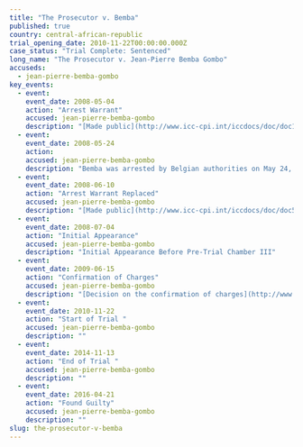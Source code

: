```yaml
---
title: "The Prosecutor v. Bemba"
published: true
country: central-african-republic
trial_opening_date: 2010-11-22T00:00:00.000Z
case_status: "Trial Complete: Sentenced"
long_name: "The Prosecutor v. Jean-Pierre Bemba Gombo"
accuseds:
  - jean-pierre-bemba-gombo
key_events:
  - event:
    event_date: 2008-05-04
    action: "Arrest Warrant"
    accused: jean-pierre-bemba-gombo
    description: "[Made public](http://www.icc-cpi.int/iccdocs/doc/doc1694691.pdf)"
  - event:
    event_date: 2008-05-24
    action:
    accused: jean-pierre-bemba-gombo
    description: "Bemba was arrested by Belgian authorities on May 24, 2008 and transferred to ICC custody thereafter. Charges were confirmed against him on June 15, 2009 by Pre-Trial Chamber II. His trial ended on November 13, 2014, and a trial judgment is forthcoming."
  - event:
    event_date: 2008-06-10
    action: "Arrest Warrant Replaced"
    accused: jean-pierre-bemba-gombo
    description: "[Made public](http://www.icc-cpi.int/iccdocs/doc/doc535163.pdf)"
  - event:
    event_date: 2008-07-04
    action: "Initial Appearance"
    accused: jean-pierre-bemba-gombo
    description: "Initial Appearance Before Pre-Trial Chamber III"
  - event:
    event_date: 2009-06-15
    action: "Confirmation of Charges"
    accused: jean-pierre-bemba-gombo
    description: "[Decision on the confirmation of charges](http://www.icc-cpi.int/iccdocs/doc/doc699541.pdf)"
  - event:
    event_date: 2010-11-22
    action: "Start of Trial "
    accused: jean-pierre-bemba-gombo
    description: ""
  - event:
    event_date: 2014-11-13
    action: "End of Trial "
    accused: jean-pierre-bemba-gombo
    description: ""
  - event:
    event_date: 2016-04-21
    action: "Found Guilty"
    accused: jean-pierre-bemba-gombo
    description: ""
slug: the-prosecutor-v-bemba
---
```

